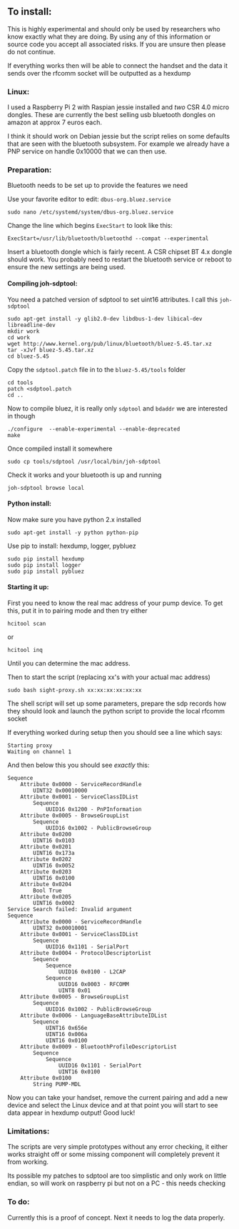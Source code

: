 ## To install:

This is highly experimental and should only be used by researchers who know exactly what they are doing. By using any of this information or source code you accept all associated risks. If you are unsure then please do not continue.

If everything works then will be able to connect the handset and the data it sends over the rfcomm socket will be outputted as a hexdump

### Linux:

I used a Raspberry Pi 2 with Raspian jessie installed and *two* CSR 4.0 micro dongles. These are currently the best selling usb bluetooth dongles on amazon at approx 7 euros each.

I think it should work on Debian jessie but the script relies on some defaults that are seen with the bluetooth subsystem. For example we already have a PNP service on handle 0x10000 that we can then use.

### Preparation:

Bluetooth needs to be set up to provide the features we need

Use your favorite editor to edit: `dbus-org.bluez.service`

    sudo nano /etc/systemd/system/dbus-org.bluez.service

Change the line which begins `ExecStart` to look like this:

    ExecStart=/usr/lib/bluetooth/bluetoothd --compat --experimental

Insert a bluetooth dongle which is fairly recent. A CSR chipset BT 4.x dongle should work. You probably need to restart the bluetooth service or reboot to ensure the new settings are being used.

#### Compiling joh-sdptool:

You need a patched version of sdptool to set uint16 attributes. I call this `joh-sdptool`

    sudo apt-get install -y glib2.0-dev libdbus-1-dev libical-dev libreadline-dev
    mkdir work
    cd work
    wget http://www.kernel.org/pub/linux/bluetooth/bluez-5.45.tar.xz
    tar -xJvf bluez-5.45.tar.xz
    cd bluez-5.45

Copy the `sdptool.patch` file in to the `bluez-5.45/tools` folder

    cd tools
    patch <sdptool.patch
    cd ..

Now to compile bluez, it is really only `sdptool` and `bdaddr` we are interested in though

    ./configure  --enable-experimental --enable-deprecated
    make

Once compiled install it somewhere

    sudo cp tools/sdptool /usr/local/bin/joh-sdptool

Check it works and your bluetooth is up and running

    joh-sdptool browse local

#### Python install:

Now make sure you have python 2.x installed

    sudo apt-get install -y python python-pip

Use pip to install: hexdump, logger, pybluez

    sudo pip install hexdump
    sudo pip install logger
    sudo pip install pybluez

#### Starting it up:

First you need to know the real mac address of your pump device. To get this, put it in to pairing mode and then try either

    hcitool scan

or

    hcitool inq

Until you can determine the mac address.

Then to start the script (replacing xx's with your actual mac address)

    sudo bash sight-proxy.sh xx:xx:xx:xx:xx:xx

The shell script will set up some parameters, prepare the sdp records how they should look and launch the python script to provide the local rfcomm socket

If everything worked during setup then you should see a line which says:

    Starting proxy
    Waiting on channel 1

And then below this you should see *exactly* this:

```
Sequence
	Attribute 0x0000 - ServiceRecordHandle
		UINT32 0x00010000
	Attribute 0x0001 - ServiceClassIDList
		Sequence
			UUID16 0x1200 - PnPInformation
	Attribute 0x0005 - BrowseGroupList
		Sequence
			UUID16 0x1002 - PublicBrowseGroup
	Attribute 0x0200
		UINT16 0x0103
	Attribute 0x0201
		UINT16 0x173a
	Attribute 0x0202
		UINT16 0x0052
	Attribute 0x0203
		UINT16 0x0100
	Attribute 0x0204
		Bool True
	Attribute 0x0205
		UINT16 0x0002
Service Search failed: Invalid argument
Sequence
	Attribute 0x0000 - ServiceRecordHandle
		UINT32 0x00010001
	Attribute 0x0001 - ServiceClassIDList
		Sequence
			UUID16 0x1101 - SerialPort
	Attribute 0x0004 - ProtocolDescriptorList
		Sequence
			Sequence
				UUID16 0x0100 - L2CAP
			Sequence
				UUID16 0x0003 - RFCOMM
				UINT8 0x01
	Attribute 0x0005 - BrowseGroupList
		Sequence
			UUID16 0x1002 - PublicBrowseGroup
	Attribute 0x0006 - LanguageBaseAttributeIDList
		Sequence
			UINT16 0x656e
			UINT16 0x006a
			UINT16 0x0100
	Attribute 0x0009 - BluetoothProfileDescriptorList
		Sequence
			Sequence
				UUID16 0x1101 - SerialPort
				UINT16 0x0100
	Attribute 0x0100
		String PUMP-MDL

```

Now you can take your handset, remove the current pairing and add a new device and select the Linux device and at that point you will start to see data appear in hexdump output! Good luck!

### Limitations:

The scripts are very simple prototypes without any error checking, it either works straight off or some missing component will completely prevent it from working.

Its possible my patches to sdptool are too simplistic and only work on little endian, so will work on raspberry pi but not on a PC - this needs checking


### To do:

Currently this is a proof of concept. Next it needs to log the data properly.







